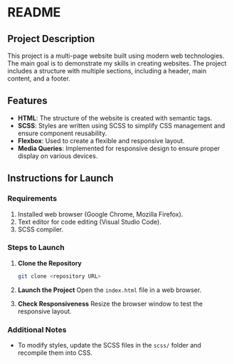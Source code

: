 # README

## Project Description
This project is a multi-page website built using modern web technologies. The main goal is to demonstrate my skills in creating websites. The project includes a structure with multiple sections, including a header, main content, and a footer.

## Features
- **HTML**: The structure of the website is created with semantic tags.
- **SCSS**: Styles are written using SCSS to simplify CSS management and ensure component reusability.
- **Flexbox**: Used to create a flexible and responsive layout.
- **Media Queries**: Implemented for responsive design to ensure proper display on various devices.

## Instructions for Launch

### Requirements
1. Installed web browser (Google Chrome, Mozilla Firefox).
2. Text editor for code editing (Visual Studio Code).
3. SCSS compiler.

### Steps to Launch

1. **Clone the Repository**
   ```bash
   git clone <repository URL>
   ```

2. **Launch the Project**
   Open the `index.html` file in a web browser.

3. **Check Responsiveness**
   Resize the browser window to test the responsive layout.

### Additional Notes
- To modify styles, update the SCSS files in the `scss/` folder and recompile them into CSS.


